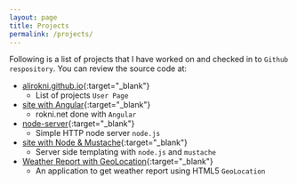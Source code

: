 ```yaml
---
layout: page
title: Projects
permalink: /projects/
---
```


Following is a list of projects that I have worked on and checked in to `Github respository`.
You can review the source code at:

- [alirokni.github.io][gitIo]{:target="_blank"} 
  - List of projects `User Page`
- [site with Angular][angular]{:target="_blank"} 
  - rokni.net done with `Angular`
- [node-server][nodeServer]{:target="_blank"} 
  - Simple HTTP node server `node.js`
- [site with Node & Mustache][nodeMustache]{:target="_blank"} 
  - Server side templating with `node.js` and `mustache`
- [Weather Report with GeoLocation][weatherReport]{:target="_blank"} 
  - An application to get weather report using HTML5 `GeoLocation`


[gitRokni]: http://github.com/alirokni/
[gitIo]: https://github.com/alirokni/alirokni.github.io
[angular]: https://github.com/alirokni/angular
[nodeMustache]: https://github.com/alirokni/node-mustache
[weatherReport]: https://github.com/alirokni/weather-geoLocation
[nodeServer]: https://github.com/alirokni/node-server
